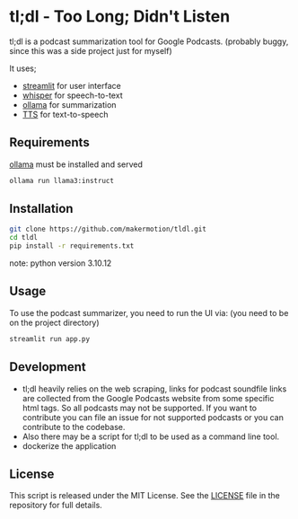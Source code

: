 # tl;dl - Too Long; Didn't Listen

tl;dl is a podcast summarization tool for Google Podcasts. (probably buggy, since this was a side project just for myself)

It uses;

- [streamlit](https://github.com/streamlit/streamlit) for user interface
- [whisper](https://github.com/openai/whisper) for speech-to-text
- [ollama](https://ollama.com/) for summarization
- [TTS](https://github.com/coqui-ai/TTS) for text-to-speech

## Requirements

[ollama](https://ollama.com/) must be installed and served

```bash
ollama run llama3:instruct
```

## Installation

```bash
git clone https://github.com/makermotion/tldl.git
cd tldl
pip install -r requirements.txt
```

note: python version 3.10.12

## Usage

To use the podcast summarizer, you need to run the UI via:
(you need to be on the project directory)

```bash
streamlit run app.py
```

## Development

- tl;dl heavily relies on the web scraping, links for podcast soundfile links are collected from the Google Podcasts website from some specific html tags. So all podcasts may not be supported. If you want to contribute you can file an issue for not supported podcasts or you can contribute to the codebase.
- Also there may be a script for tl;dl to be used as a command line tool.
- dockerize the application

## License

This script is released under the MIT License. See the [LICENSE](./LICENSE) file in the repository for full details.
